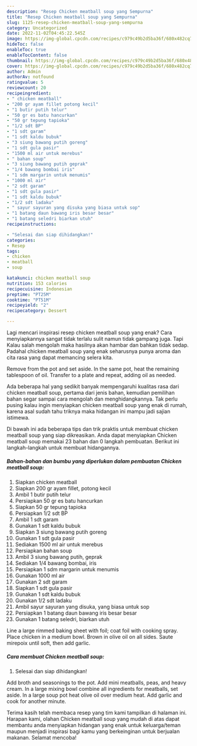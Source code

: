 ```yaml
---
description: "Resep Chicken meatball soup yang Sempurna"
title: "Resep Chicken meatball soup yang Sempurna"
slug: 1125-resep-chicken-meatball-soup-yang-sempurna
category: Uncategorized
date: 2022-11-02T04:45:22.545Z
image: https://img-global.cpcdn.com/recipes/c979c49b2d5ba36f/680x482cq70/chicken-meatball-soup-foto-resep-utama.jpg
hideToc: false
enableToc: true
enableTocContent: false
thumbnail: https://img-global.cpcdn.com/recipes/c979c49b2d5ba36f/680x482cq70/chicken-meatball-soup-foto-resep-utama.jpg
cover: https://img-global.cpcdn.com/recipes/c979c49b2d5ba36f/680x482cq70/chicken-meatball-soup-foto-resep-utama.jpg
author: Admin
authorAv: notfound
ratingvalue: 5
reviewcount: 20
recipeingredient:
- " chicken meatball"
- "200 gr ayam fillet potong kecil"
- "1 butir putih telur"
- "50 gr es batu hancurkan"
- "50 gr tepung tapioka"
- "1/2 sdt BP"
- "1 sdt garam"
- "1 sdt kaldu bubuk"
- "3 siung bawang putih goreng"
- "1 sdt gula pasir"
- "1500 ml air untuk merebus"
- " bahan soup"
- "3 siung bawang putih geprak"
- "1/4 bawang bombai iris"
- "1 sdm margarin untuk menumis"
- "1000 ml air"
- "2 sdt garam"
- "1 sdt gula pasir"
- "1 sdt kaldu bubuk"
- "1/2 sdt ladaku"
- " sayur sayuran yang disuka yang biasa untuk sop"
- "1 batang daun bawang iris besar besar"
- "1 batang seledri biarkan utuh"
recipeinstructions:

- "Selesai dan siap dihidangkan!"
categories:
- Resep
tags:
- chicken
- meatball
- soup

katakunci: chicken meatball soup 
nutrition: 153 calories
recipecuisine: Indonesian
preptime: "PT25M"
cooktime: "PT51M"
recipeyield: "2"
recipecategory: Dessert

---
```



Lagi mencari inspirasi resep chicken meatball soup yang enak? Cara menyiapkannya sangat tidak terlalu sulit namun tidak gampang juga. Tapi Kalau salah mengolah maka hasilnya akan hambar dan bahkan tidak sedap. Padahal chicken meatball soup yang enak seharusnya punya aroma dan cita rasa yang dapat memancing selera kita.


Remove from the pot and set aside. In the same pot, heat the remaining tablespoon of oil. Transfer to a plate and repeat, adding oil as needed.

Ada beberapa hal yang sedikit banyak mempengaruhi kualitas rasa dari chicken meatball soup, pertama dari jenis bahan, kemudian pemilihan bahan segar sampai cara mengolah dan menghidangkannya. Tak perlu pusing kalau ingin menyiapkan chicken meatball soup yang enak di rumah, karena asal sudah tahu triknya maka hidangan ini mampu jadi sajian istimewa.


Di bawah ini ada beberapa tips dan trik praktis untuk membuat chicken meatball soup yang siap dikreasikan. Anda dapat menyiapkan Chicken meatball soup memakai 23 bahan dan 0 langkah pembuatan. Berikut ini langkah-langkah untuk membuat hidangannya.

<!--inarticleads1-->

##### Bahan-bahan dan bumbu yang diperlukan dalam pembuatan Chicken meatball soup:

1. Siapkan  chicken meatball
1. Siapkan 200 gr ayam fillet, potong kecil
1. Ambil 1 butir putih telur
1. Persiapkan 50 gr es batu hancurkan
1. Siapkan 50 gr tepung tapioka
1. Persiapkan 1/2 sdt BP
1. Ambil 1 sdt garam
1. Gunakan 1 sdt kaldu bubuk
1. Siapkan 3 siung bawang putih goreng
1. Gunakan 1 sdt gula pasir
1. Sediakan 1500 ml air untuk merebus
1. Persiapkan  bahan soup
1. Ambil 3 siung bawang putih, geprak
1. Sediakan 1/4 bawang bombai, iris
1. Persiapkan 1 sdm margarin untuk menumis
1. Gunakan 1000 ml air
1. Gunakan 2 sdt garam
1. Siapkan 1 sdt gula pasir
1. Gunakan 1 sdt kaldu bubuk
1. Gunakan 1/2 sdt ladaku
1. Ambil  sayur sayuran yang disuka, yang biasa untuk sop
1. Persiapkan 1 batang daun bawang iris besar besar
1. Gunakan 1 batang seledri, biarkan utuh


Line a large rimmed baking sheet with foil; coat foil with cooking spray. Place chicken in a medium bowl. Brown in olive oil on all sides. Saute mirepoix until soft, then add garlic. 

<!--inarticleads2-->

##### Cara membuat Chicken meatball soup:


1. Selesai dan siap dihidangkan!

Add broth and seasonings to the pot. Add mini meatballs, peas, and heavy cream. In a large mixing bowl combine all ingredients for meatballs, set aside. In a large soup pot heat olive oil over medium heat. Add garlic and cook for another minute. 

Terima kasih telah membaca resep yang tim kami tampilkan di halaman ini. Harapan kami, olahan Chicken meatball soup yang mudah di atas dapat membantu anda menyiapkan hidangan yang enak untuk keluarga/teman maupun menjadi inspirasi bagi kamu yang berkeinginan untuk berjualan makanan. Selamat mencoba!

